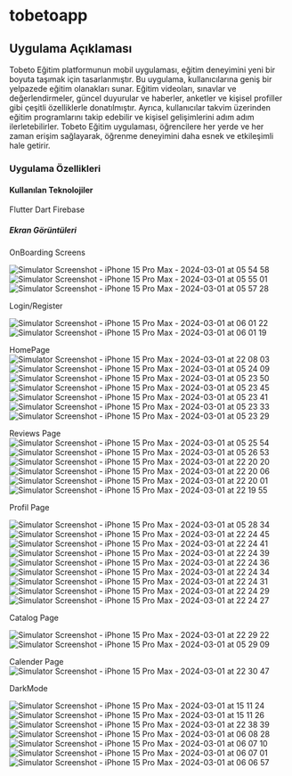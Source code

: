 # tobetoapp

## Uygulama Açıklaması

Tobeto Eğitim platformunun mobil uygulaması, eğitim deneyimini yeni bir boyuta taşımak için tasarlanmıştır. Bu uygulama, kullanıcılarına geniş bir yelpazede eğitim olanakları sunar. Eğitim videoları, sınavlar ve değerlendirmeler, güncel duyurular ve haberler, anketler ve kişisel profiller gibi çeşitli özelliklerle donatılmıştır. Ayrıca, kullanıcılar takvim üzerinden eğitim programlarını takip edebilir ve kişisel gelişimlerini adım adım ilerletebilirler. Tobeto Eğitim uygulaması, öğrencilere her yerde ve her zaman erişim sağlayarak, öğrenme deneyimini daha esnek ve etkileşimli hale getirir.

### Uygulama Özellikleri

#### Kullanılan Teknolojiler
Flutter
Dart
Firebase

##### Ekran Görüntüleri
OnBoarding Screens

![Simulator Screenshot - iPhone 15 Pro Max - 2024-03-01 at 05 54 58](https://github.com/OyaOzcan/rentcar/assets/141520129/f522d11e-9fc1-4391-81eb-1d5d3b2549ec) ![Simulator Screenshot - iPhone 15 Pro Max - 2024-03-01 at 05 55 01](https://github.com/OyaOzcan/rentcar/assets/141520129/59e72df6-0624-4907-8aec-a37f1ddd2b9f) ![Simulator Screenshot - iPhone 15 Pro Max - 2024-03-01 at 05 57 28](https://github.com/OyaOzcan/rentcar/assets/141520129/af628679-6bbe-4d19-bfad-f8193b49026e)

Login/Register

![Simulator Screenshot - iPhone 15 Pro Max - 2024-03-01 at 06 01 22](https://github.com/OyaOzcan/rentcar/assets/141520129/e14184c8-8543-4aa2-953d-f709ad59edd2)
![Simulator Screenshot - iPhone 15 Pro Max - 2024-03-01 at 06 01 19](https://github.com/OyaOzcan/rentcar/assets/141520129/ef7d9522-a0be-4019-8007-aaec964eff77)

HomePage
![Simulator Screenshot - iPhone 15 Pro Max - 2024-03-01 at 22 08 03](https://github.com/OyaOzcan/rentcar/assets/141520129/4ff050ec-9989-4300-9b11-0eaf984371d4)
![Simulator Screenshot - iPhone 15 Pro Max - 2024-03-01 at 05 24 09](https://github.com/OyaOzcan/rentcar/assets/141520129/e9f59c4f-1997-4a95-beef-5cc6e37ba179)
![Simulator Screenshot - iPhone 15 Pro Max - 2024-03-01 at 05 23 50](https://github.com/OyaOzcan/rentcar/assets/141520129/e2c76f96-c598-45da-8cca-8339fbf2521d)
![Simulator Screenshot - iPhone 15 Pro Max - 2024-03-01 at 05 23 45](https://github.com/OyaOzcan/rentcar/assets/141520129/219c4e73-7035-4a38-92eb-c5b18be41d0e)
![Simulator Screenshot - iPhone 15 Pro Max - 2024-03-01 at 05 23 41](https://github.com/OyaOzcan/rentcar/assets/141520129/001d0298-c3f4-4751-9a88-1abe8d227538)
![Simulator Screenshot - iPhone 15 Pro Max - 2024-03-01 at 05 23 33](https://github.com/OyaOzcan/rentcar/assets/141520129/c7e67756-ead7-48de-a900-996c2df754ee)
![Simulator Screenshot - iPhone 15 Pro Max - 2024-03-01 at 05 23 29](https://github.com/OyaOzcan/rentcar/assets/141520129/01599085-9d35-4543-9ae3-b1f2cbbd4bcc)

Reviews Page
![Simulator Screenshot - iPhone 15 Pro Max - 2024-03-01 at 05 25 54](https://github.com/OyaOzcan/rentcar/assets/141520129/69cff5fa-8ea4-40c4-a2b9-5df945ea4926)
![Simulator Screenshot - iPhone 15 Pro Max - 2024-03-01 at 05 26 53](https://github.com/OyaOzcan/rentcar/assets/141520129/dbe26154-33e7-40d5-86fa-925d5f2c1c6d)![Simulator Screenshot - iPhone 15 Pro Max - 2024-03-01 at 22 20 20](https://github.com/OyaOzcan/rentcar/assets/141520129/69c1d50a-c377-46f1-96ba-f2905c1b7c74)
![Simulator Screenshot - iPhone 15 Pro Max - 2024-03-01 at 22 20 06](https://github.com/OyaOzcan/rentcar/assets/141520129/6d899bb4-2d68-4414-bded-5b68a5ee21fb)
![Simulator Screenshot - iPhone 15 Pro Max - 2024-03-01 at 22 20 01](https://github.com/OyaOzcan/rentcar/assets/141520129/d5f91c63-e431-4aa3-b3d7-3faed7bc247e)
![Simulator Screenshot - iPhone 15 Pro Max - 2024-03-01 at 22 19 55](https://github.com/OyaOzcan/rentcar/assets/141520129/f3747913-21b0-48a5-b12a-76095e9eba20)

Profil Page

![Simulator Screenshot - iPhone 15 Pro Max - 2024-03-01 at 05 28 34](https://github.com/OyaOzcan/rentcar/assets/141520129/897684c9-82d8-4cec-87c9-af4dd09ec84f)
![Simulator Screenshot - iPhone 15 Pro Max - 2024-03-01 at 22 24 45](https://github.com/OyaOzcan/rentcar/assets/141520129/736ae40b-3ed9-4f04-b72f-ba27b607790c)
![Simulator Screenshot - iPhone 15 Pro Max - 2024-03-01 at 22 24 41](https://github.com/OyaOzcan/rentcar/assets/141520129/dfbb50a4-9761-49cd-ba60-80f1a066af24)
![Simulator Screenshot - iPhone 15 Pro Max - 2024-03-01 at 22 24 39](https://github.com/OyaOzcan/rentcar/assets/141520129/3831f9b3-e253-40ea-9fc6-f55ebb63c05a)
![Simulator Screenshot - iPhone 15 Pro Max - 2024-03-01 at 22 24 36](https://github.com/OyaOzcan/rentcar/assets/141520129/6c9ebe71-09f3-4c15-ba3f-1574b150b34a)
![Simulator Screenshot - iPhone 15 Pro Max - 2024-03-01 at 22 24 34](https://github.com/OyaOzcan/rentcar/assets/141520129/67b99170-345a-487f-9341-c0c43f392216)
![Simulator Screenshot - iPhone 15 Pro Max - 2024-03-01 at 22 24 31](https://github.com/OyaOzcan/rentcar/assets/141520129/86d40baf-6f35-4560-aa6b-3b12ef3bd1cd)
![Simulator Screenshot - iPhone 15 Pro Max - 2024-03-01 at 22 24 29](https://github.com/OyaOzcan/rentcar/assets/141520129/64e7d1bf-c6f8-47b2-b1d8-be6e6bc7dbbd)
![Simulator Screenshot - iPhone 15 Pro Max - 2024-03-01 at 22 24 27](https://github.com/OyaOzcan/rentcar/assets/141520129/13029cf2-2e70-4b86-a736-76a3f52d6199)

Catalog Page

![Simulator Screenshot - iPhone 15 Pro Max - 2024-03-01 at 22 29 22](https://github.com/OyaOzcan/rentcar/assets/141520129/d63c475f-adc2-4499-87ef-4a1dc5157f4f)
![Simulator Screenshot - iPhone 15 Pro Max - 2024-03-01 at 05 29 09](https://github.com/OyaOzcan/rentcar/assets/141520129/73e65548-2ea8-4bca-b799-6679119bc332)

Calender Page
![Simulator Screenshot - iPhone 15 Pro Max - 2024-03-01 at 22 30 47](https://github.com/OyaOzcan/rentcar/assets/141520129/6961ce77-4a7b-4762-857d-d9eb277aa41d)

DarkMode

![Simulator Screenshot - iPhone 15 Pro Max - 2024-03-01 at 15 11 24](https://github.com/OyaOzcan/rentcar/assets/141520129/9ba8a16d-ded6-4f54-9bff-1d176764f0ae)
![Simulator Screenshot - iPhone 15 Pro Max - 2024-03-01 at 15 11 26](https://github.com/OyaOzcan/rentcar/assets/141520129/d5338f7c-6936-4c18-92e6-4e02f8667470)
![Simulator Screenshot - iPhone 15 Pro Max - 2024-03-01 at 22 38 39](https://github.com/OyaOzcan/rentcar/assets/141520129/a127d132-d51b-465b-b74c-c057c28cf80a)
![Simulator Screenshot - iPhone 15 Pro Max - 2024-03-01 at 06 08 28](https://github.com/OyaOzcan/rentcar/assets/141520129/56d55fb5-8be4-4b61-a9c0-f2a98268b605)
![Simulator Screenshot - iPhone 15 Pro Max - 2024-03-01 at 06 07 10](https://github.com/OyaOzcan/rentcar/assets/141520129/40e7627a-3d0e-4c59-bf2e-625993eef041)
![Simulator Screenshot - iPhone 15 Pro Max - 2024-03-01 at 06 07 01](https://github.com/OyaOzcan/rentcar/assets/141520129/93066d97-e68b-42e3-a38e-ddd047c9bc84)
![Simulator Screenshot - iPhone 15 Pro Max - 2024-03-01 at 06 06 57](https://github.com/OyaOzcan/rentcar/assets/141520129/35e548ee-1b40-4e13-ac89-4e1dd7545b33)




